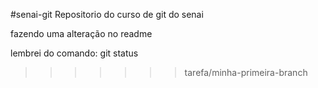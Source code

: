 #senai-git
Repositorio do curso de git do senai

fazendo uma alteração no readme

lembrei do comando: git status
>>>>>>> tarefa/minha-primeira-branch
